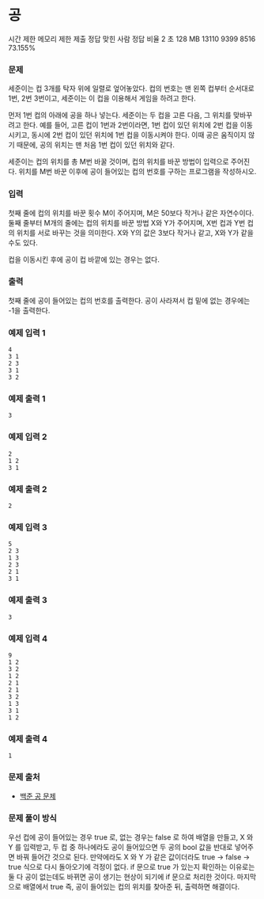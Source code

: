 # 공
 
시간 제한	메모리 제한	제출	정답	맞힌 사람	정답 비율
2 초	128 MB	13110	9399	8516	73.155%

### 문제

세준이는 컵 3개를 탁자 위에 일렬로 엎어놓았다. 컵의 번호는 맨 왼쪽 컵부터 순서대로 1번, 2번 3번이고, 세준이는 이 컵을 이용해서 게임을 하려고 한다.

먼저 1번 컵의 아래에 공을 하나 넣는다. 세준이는 두 컵을 고른 다음, 그 위치를 맞바꾸려고 한다. 예를 들어, 고른 컵이 1번과 2번이라면, 1번 컵이 있던 위치에 2번 컵을 이동시키고, 동시에 2번 컵이 있던 위치에 1번 컵을 이동시켜야 한다. 이때 공은 움직이지 않기 때문에, 공의 위치는 맨 처음 1번 컵이 있던 위치와 같다.

세준이는 컵의 위치를 총 M번 바꿀 것이며, 컵의 위치를 바꾼 방법이 입력으로 주어진다. 위치를 M번 바꾼 이후에 공이 들어있는 컵의 번호를 구하는 프로그램을 작성하시오.

### 입력

첫째 줄에 컵의 위치를 바꾼 횟수 M이 주어지며, M은 50보다 작거나 같은 자연수이다. 둘째 줄부터 M개의 줄에는 컵의 위치를 바꾼 방법 X와 Y가 주어지며, X번 컵과 Y번 컵의 위치를 서로 바꾸는 것을 의미한다. X와 Y의 값은 3보다 작거나 같고, X와 Y가 같을 수도 있다.

컵을 이동시킨 후에 공이 컵 바깥에 있는 경우는 없다.

### 출력

첫째 줄에 공이 들어있는 컵의 번호를 출력한다. 공이 사라져서 컵 밑에 없는 경우에는 -1을 출력한다.

### 예제 입력 1 

```
4
3 1
2 3
3 1
3 2
```

### 예제 출력 1 

```
3
```

### 예제 입력 2 

```
2
1 2
3 1
```

### 예제 출력 2 

```
2
```

### 예제 입력 3 

```
5
2 3
1 3
2 3
2 1
3 1
```

### 예제 출력 3 

```
3
```

### 예제 입력 4 

```
9
1 2
3 2
1 2
2 1
2 1
3 2
1 3
3 1
1 2
```

### 예제 출력 4 

```
1
```

### 문제 출처

- [백준 공 문제](https://www.acmicpc.net/problem/1547)

### 문제 풀이 방식

우선 컵에 공이 들어있는 경우 true 로, 없는 경우는 false 로 하여 배열을 만들고, X 와 Y 를 입력받고, 두 컵 중 하나에라도 공이 들어있으면 두 공의 bool 값을 반대로 넣어주면 바꿔 들어간 것으로 된다. 만약에라도 X 와 Y 가 같은 값이더라도 true -> false -> true 식으로 다시 돌아오기에 걱정이 없다. if 문으로 true 가 있는지 확인하는 이유로는 둘 다 공이 없는데도 바뀌면 공이 생기는 현상이 되기에 if 문으로 처리한 것이다.
마지막으로 배열에서 true 즉, 공이 들어있는 컵의 위치를 찾아준 뒤, 출력하면 해결이다.
